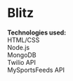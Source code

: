 # Blitz
<b>Technologies used:</b>
<br>
HTML/CSS
<br>
Node.js
<br>
MongoDB
<br>
Twilio API
<br>
MySportsFeeds API
<br>
